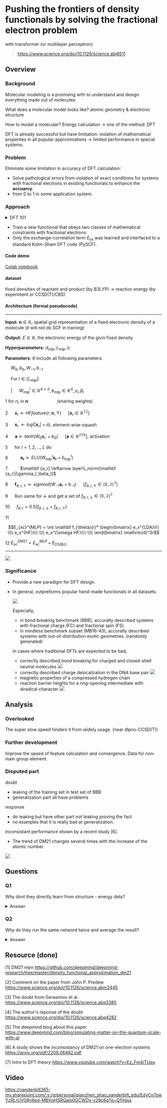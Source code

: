 # Pushing the frontiers of density functionals by solving the fractional electron problem
with transformer (or multilayer perceptron)
> https://www.science.org/doi/10.1126/science.abj6511

## Overview
### Background
Molecular modeling is a promising with to understand and design everything made out of molecules.

What does a molecular model looks like? atomic geometry & electronic structure

How to model a molecular? Energy calculation -> one of the method: DFT

DFT is already successful but have limitation: violation of mathematical properties in all popular approximations -> limited performance in special systems.

### Problem
Eliminate some limitation in accuracy of DFT calculation:
- Solve pathological errors from violation of exact conditions for systems with fractional electrons in existing functionals to enhance the **accuarcy**.
- from 0 to 1 in some application system.

### Approach

<details>
<summary>DFT 101</summary>

- Time-indenpendent Schrödinger Equation (TISE)

  ${\hat {H}}\Psi = E\Psi$ this gives energy

- TISE for molecule

  ${\hat {H}}\Psi =\left[{\hat {T}}+{\hat {V}}+{\hat {U}}\right]\Psi = \left[\sum_{i=1}^{N}\left(-{\frac {\hbar^{2}}{2m_{i}}}\nabla_{i}^{2}\right) + \sum_{i=1}^{N} V(\mathbf {r_i})+ \sum_{i \lt j}^{N}U\left(\mathbf {r_i},\mathbf {r_j}\right) \right]\Psi =E\Psi$

  limition in solving the many-body problem limits its solution.

- Hohenberg–Kohn theorems

  - electronic density can give wavefunction

    $\Psi_{0}=\Psi [n_{0}]$

    $O[n_{0}]={\big \langle }\Psi [n_{0}]{\big |}{\hat {O}}{\big |}\Psi [n_{0}]{\big \rangle }$
  - defines an energy functional for the system and proves that the ground-state electron density minimizes this energy functional

    $E[\rho ]=T_{s}[\rho ]+\int d\mathbf {r} \,v_{\text{ext}}(\mathbf {r} )\rho (\mathbf {r} )+E_{\text{H}}[\rho ]+E_{\text{xc}}[\rho ]$

- Self-consistent field

  $\left[-\frac{\hbar^2}{2m}\nabla^2+V_s(\vec r)\right] \phi_i(\vec r) =  \epsilon_i \phi(\vec r)$

  $n(\vec r )\equiv n_s(\vec r)=\sum_i^N \left|\phi_i(\vec r)\right|^2$

  $V_s = V +\int \frac{e^2n_s(\vec r\,')}{|\vec r-\vec r\,'|} {\rm d}^3r'+ V_{\rm XC}[n_s(\vec r)]$

  1. inital guess of $n(\vec r)$
  2. calculate $\V_s$ from DFT functional
  3. calculate $\phi_i(\vec r)$ or that $n(\vec r)$ from K-S equation
  4. do this until converge

</details>

- Train a new functional that obeys two classes of mathematical constraints with fractional electrons.
- Only the exchange-correlation term $E_{ex}$ was learned and interfaced to a standard Kohn-Sham DFT code (PySCF).

#### Code demo
[Colab notebook](https://colab.research.google.com/drive/1wl7wB1vNYKgYIdsWwKryCs-DX1lZWURv?usp=sharing)

#### dataset
fixed densities of reactant and product (by B3LYP) -> reaction energy (by experiment or CCSD(T)/CBS) 

#### Architecture (formal pseudocode)
***
**Input:** $\mathbf {n} \in \mathbb {R}$, spatial grid representation of a fixed electronic density of a molecule (it will not do SCF in training)

**Output:** $E \in \mathbb {R}$, the electronic energy of the givin fixed density

**Hyperparameters:** $d_{mlp}, L_{mlp}, \eta$

**Parameters:** $\theta$ include all following parameters:

 &emsp; $W_0, b_0, W_{-1}, b_{-1}$

 &emsp; For $l \in [L_{mlp}]$:

 &emsp; | &emsp; $W_{mlp}^l \in \mathbb {R^{d \times d}}, b_{mlp} \in \mathbb {R^d}, \gamma_l,\beta_l$

1 for $n_r$ in $\mathbf {n}$:  &emsp;  &emsp;  &emsp;  &emsp;  &emsp;(sharing weights)

2 &emsp; $\mathbf x_r \leftarrow HFfeature(r, \mathbf {n}, \uparrow)$ &emsp; $[\mathbf x_r \in \mathbb {R^{11}}]$

3 &emsp; $\mathbf x_r^\prime \leftarrow log(|\mathbf x_r| + \eta)$, element-wise squash

4 &emsp; $\mathbf a \leftarrow tanh(W_0\mathbf x_r^\prime + b_0)$ &emsp; $[\mathbf a \in \mathbb {R^{256}}]$, activation

5 &emsp; for $l = 1,2,...,L$ do

6 &emsp; &emsp; $\mathbf {a_r} \leftarrow ELU(W_{mlp}^l\mathbf {a_r} + b_{mlp}^l)$

7 &emsp; &emsp; $\mathbf {a_r} \leftarrow layer\\_norm(\mathbf {a_r}|\gamma_l,\beta_l)$

8 &emsp; $\mathbf f_{\theta,r,\uparrow} \leftarrow sigmoid(W_{-1}\mathbf a_r + b_{-1})$ &emsp; $[f_{\theta,r,\uparrow} \in \mathbb {(0,2)^{3}}]$

9 &emsp; Run same for $\downarrow$ and get a set of $f_{\theta,r,\downarrow} \in \mathbb {(0,2)^{3}}$

10 &emsp; $f_{\theta,r} = 0.5 (f_{\theta,r,\downarrow} + f_{\theta,r,\uparrow})$

11
```math
E_{xc}^{MLP} = \int \mathbf f_{\theta}(r)* \begin{bmatrix}  e_x^{LDA}(r)  \\\\  e_x^{HF}(r)  \\\\  e_x^{\omega HF}(r)  \\\\ \end{bmatrix} \mathrm{d}^3r
```

12 $E_{xc}^{DM21} = E_{xc}^{MLP} + E_{D3(BJ)}$
***
![](resource/model.png)

### Significance
- Provide a new paradigm for DFT design.
- In general, outpreforms popular hand-made functionals in all datasets.

  ![](resource/benchmark_result.png)

  Especially, 
  - in bond breaking benchmark (BBB), accuratly described systems with fractional charge (FC) and fractional spin (FS).
  - in mindless benchmark subset (MB16-43), accuratly described systems with out-of-distribution exotic geometries. (randomly generated)

  In cases where traditional DFTs are expected to be bad,
  - correctly described bond breaking for charged and closed-shell neutral molecules
    ![](resource/bond_diss.png)
  - correctly described charge delocalization in the DNA base pair
    ![](resource/DNA_pair.png)
  - magnetic properties of a compressed hydrogen chain
  - reaction barrier heights for a ring-opening intermediate with diradical character
    ![](resource/H-chain_and_barrier.png)

## Analysis
### Overlooked
The super slow speed hinders it from widely usage. (near dlpno-CCSD(T))
### Further development
Improve the speed of feature calculation and convergence.
Data for non-main group element.
### Disputed part
doubt
- leaking of the training set in test set of BBB
- generalization part all have problems

response
- do leaking but have other part not leaking proving the fact
-  no examples that it is really bad at generalization.

Inconsistant performance shown by a recent study [6].
- The trend of DM21 changes several times with the increase of the atomic number

![](resource/inconsistent.png)

## Questions
### Q1
Why dont they directly learn from structure - energy data?
<details>
<summary>Answer</summary>

People have had many tries on it and the ability to generilize the model is the core problem.

</details>

### Q2

Why do they run the same netword twice and average the result?

<details>
<summary>Answer</summary>

To build spin symmetry.

</details>


## Resource (done)

[1] DM21 repo https://github.com/deepmind/deepmind-research/tree/master/density_functional_approximation_dm21

[2] Comment on the paper from John P. Predew https://www.science.org/doi/10.1126/science.abm2445

[3] The doubt from Gerasimov et al. https://www.science.org/doi/10.1126/science.abq3385

[4] The author's reponse of the doubt https://www.science.org/doi/10.1126/science.abq4282

[5] The deepmind blog about this paper https://www.deepmind.com/blog/simulating-matter-on-the-quantum-scale-with-ai

[6] A study shows the inconsistancy of DM21 on one-electron systems https://arxiv.org/pdf/2208.06482.pdf

[7] Intro to DFT theory https://www.youtube.com/watch?v=Ez_Fm4iTUeo

## Video
https://vanderbilt365-my.sharepoint.com/:v:/g/personal/qianzhen_shao_vanderbilt_edu/EdyCn7swYzRLrUV08n6ed-MBVpHSRQalo0GCWDy-y28c6g?e=Q1Vgsx
